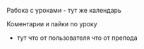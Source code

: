 Рабока с уроками - тут же календарь

Коментарии и лайки по уроку 
- тут что от пользователя что от препода